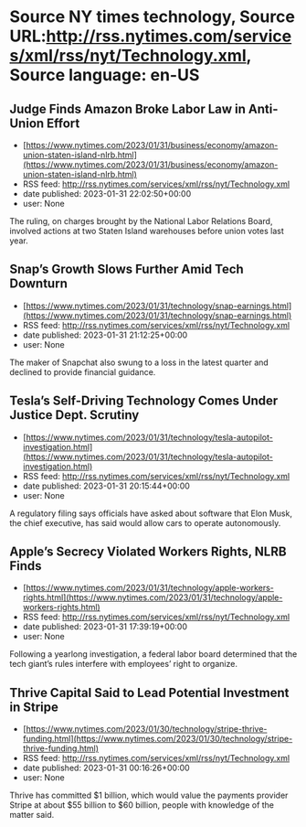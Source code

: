 # Source NY times technology, Source URL:http://rss.nytimes.com/services/xml/rss/nyt/Technology.xml, Source language: en-US

## Judge Finds Amazon Broke Labor Law in Anti-Union Effort
 - [https://www.nytimes.com/2023/01/31/business/economy/amazon-union-staten-island-nlrb.html](https://www.nytimes.com/2023/01/31/business/economy/amazon-union-staten-island-nlrb.html)
 - RSS feed: http://rss.nytimes.com/services/xml/rss/nyt/Technology.xml
 - date published: 2023-01-31 22:02:50+00:00
 - user: None

The ruling, on charges brought by the National Labor Relations Board, involved actions at two Staten Island warehouses before union votes last year.

## Snap’s Growth Slows Further Amid Tech Downturn
 - [https://www.nytimes.com/2023/01/31/technology/snap-earnings.html](https://www.nytimes.com/2023/01/31/technology/snap-earnings.html)
 - RSS feed: http://rss.nytimes.com/services/xml/rss/nyt/Technology.xml
 - date published: 2023-01-31 21:12:25+00:00
 - user: None

The maker of Snapchat also swung to a loss in the latest quarter and declined to provide financial guidance.

## Tesla’s Self-Driving Technology Comes Under Justice Dept. Scrutiny
 - [https://www.nytimes.com/2023/01/31/technology/tesla-autopilot-investigation.html](https://www.nytimes.com/2023/01/31/technology/tesla-autopilot-investigation.html)
 - RSS feed: http://rss.nytimes.com/services/xml/rss/nyt/Technology.xml
 - date published: 2023-01-31 20:15:44+00:00
 - user: None

A regulatory filing says officials have asked about software that Elon Musk, the chief executive, has said would allow cars to operate autonomously.

## Apple’s Secrecy Violated Workers Rights, NLRB Finds
 - [https://www.nytimes.com/2023/01/31/technology/apple-workers-rights.html](https://www.nytimes.com/2023/01/31/technology/apple-workers-rights.html)
 - RSS feed: http://rss.nytimes.com/services/xml/rss/nyt/Technology.xml
 - date published: 2023-01-31 17:39:19+00:00
 - user: None

Following a yearlong investigation, a federal labor board determined that the tech giant’s rules interfere with employees’ right to organize.

## Thrive Capital Said to Lead Potential Investment in Stripe
 - [https://www.nytimes.com/2023/01/30/technology/stripe-thrive-funding.html](https://www.nytimes.com/2023/01/30/technology/stripe-thrive-funding.html)
 - RSS feed: http://rss.nytimes.com/services/xml/rss/nyt/Technology.xml
 - date published: 2023-01-31 00:16:26+00:00
 - user: None

Thrive has committed $1 billion, which would value the payments provider Stripe at about $55 billion to $60 billion, people with knowledge of the matter said.
